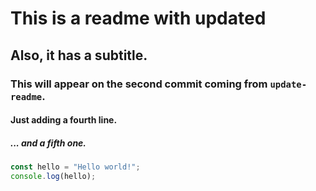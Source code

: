 # This is a readme with updated

## Also, it has a subtitle.

### This will appear on the second commit coming from `update-readme`.

#### Just adding a fourth line.

##### ... and a fifth one.

```javascript
const hello = "Hello world!";
console.log(hello);
```
